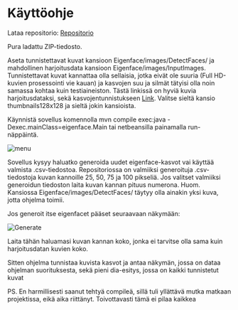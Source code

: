# Käyttöohje

Lataa repositorio:
[Repositorio](https://github.com/tvaskisalo/Eigenface)

Pura ladattu ZIP-tiedosto.

Aseta tunnistettavat kuvat kansioon Eigenface/images/DetectFaces/ ja mahdollinen harjoitusdata kansioon Eigenface/images/InputImages.
Tunnistettavat kuvat kannattaa olla sellaisia, jotka eivät ole suuria (Full HD-kuvien prosessointi vie kauan) ja kasvojen suu ja silmät tätyisi olla noin samassa kohtaa kuin testiaineiston. 
Tästä linkissä on hyviä kuvia harjoitusdataksi, sekä kasvojentunnistukseen [Link](https://drive.google.com/drive/folders/1u2xu7bSrWxrbUxk-dT-UvEJq8IjdmNTP). Valitse sieltä kansio thumbnails128x128 ja sieltä jokin kansioista.

Käynnistä sovellus komennolla mvn compile exec:java -Dexec.mainClass=eigenface.Main tai netbeansilla painamalla run-näppäintä.

![menu](https://user-images.githubusercontent.com/61991314/92310192-915a7e00-efb4-11ea-9c36-5c5ae1f9198b.PNG)

Sovellus kysyy haluatko generoida uudet eigenface-kasvot vai käyttää valmista .csv-tiedostoa.
Repositoriossa on valmiiksi generoituja .csv-tiedostoja kuvan kannoille 25, 50, 75 ja 100 pikseliä.
Jos valitset valmiiksi generoidun tiedoston laita kuvan kannan pituus numerona. Huom. Kansiossa Eigenface/images/DetectFaces/ täytyy olla ainakin yksi kuva, jotta ohjelma toimii.

Jos generoit itse eigenfacet pääset seuraavaan näkymään:

![Generate](https://user-images.githubusercontent.com/61991314/92310179-7daf1780-efb4-11ea-8e29-370d494c1bae.PNG)

Laita tähän haluamasi kuvan kannan koko, jonka ei tarvitse olla sama kuin harjoitusdatan kuvien koko.

Sitten ohjelma tunnistaa kuvista kasvot ja antaa näkymän, jossa on dataa ohjelman suorituksesta, sekä pieni dia-esitys, jossa on kaikki tunnistetut kuvat


PS. En harmillisesti saanut tehtyä compileä, sillä tuli yllättävä mutka matkaan projektissa, eikä aika riittänyt. Toivottavasti tämä ei pilaa kaikkea
